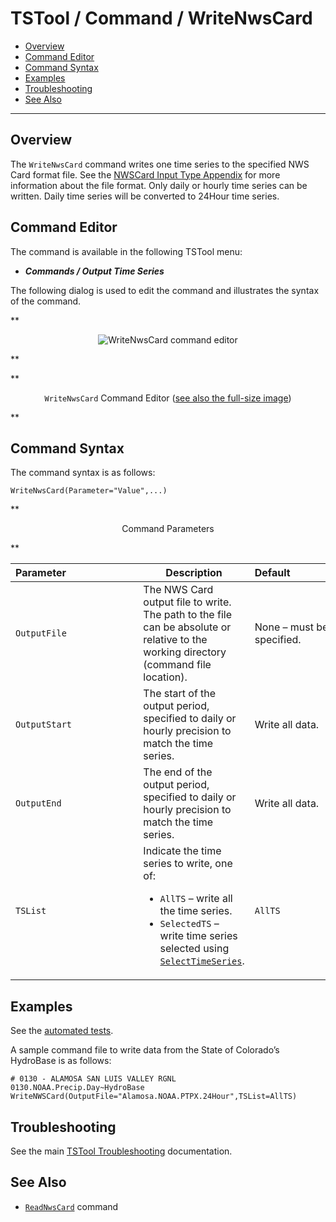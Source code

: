 # TSTool / Command / WriteNwsCard #

*   [Overview](#overview)
*   [Command Editor](#command-editor)
*   [Command Syntax](#command-syntax)
*   [Examples](#examples)
*   [Troubleshooting](#troubleshooting)
*   [See Also](#see-also)

-------------------------

## Overview ##

The `WriteNwsCard` command writes one time series to the specified NWS Card format file.
See the [NWSCard Input Type Appendix](../../datastore-ref/NWSCard/NWSCard.md) for more information about the file format.
Only daily or hourly time series can be written.  Daily time series will be converted to 24Hour time series.

## Command Editor ##

The command is available in the following TSTool menu:

*   ***Commands / Output Time Series***

The following dialog is used to edit the command and illustrates the syntax of the command.

**<p style="text-align: center;">
![WriteNwsCard command editor](WriteNwsCard.png)
</p>**

**<p style="text-align: center;">
`WriteNwsCard` Command Editor (<a href="../WriteNwsCard.png">see also the full-size image</a>)
</p>**

## Command Syntax ##

The command syntax is as follows:

```text
WriteNwsCard(Parameter="Value",...)
```
**<p style="text-align: center;">
Command Parameters
</p>**

|**Parameter**&nbsp;&nbsp;&nbsp;&nbsp;&nbsp;&nbsp;&nbsp;&nbsp;&nbsp;&nbsp;&nbsp;&nbsp;&nbsp;&nbsp;&nbsp;&nbsp;&nbsp;&nbsp;&nbsp;&nbsp;&nbsp;&nbsp;&nbsp;&nbsp;&nbsp;|**Description**|**Default**&nbsp;&nbsp;&nbsp;&nbsp;&nbsp;&nbsp;&nbsp;&nbsp;&nbsp;&nbsp;&nbsp;&nbsp;&nbsp;&nbsp;&nbsp;&nbsp;&nbsp;&nbsp;&nbsp;&nbsp;&nbsp;&nbsp;&nbsp;&nbsp;&nbsp;&nbsp;&nbsp;|
|--------------|-----------------|-----------------|
| `OutputFile` | The NWS Card output file to write.  The path to the file can be absolute or relative to the working directory (command file location). | None – must be specified. |
| `OutputStart` | The start of the output period, specified to daily or hourly precision to match the time series. | Write all data. |
| `OutputEnd` | The end of the output period, specified to daily or hourly precision to match the time series. | Write all data. |
| `TSList` | Indicate the time series to write, one of:<ul><li> `AllTS` – write all the time series.</li><li> `SelectedTS` – write time series selected using [`SelectTimeSeries`](../SelectTimeSeries/SelectTimeSeries.md). | `AllTS` |

## Examples ##

See the [automated tests](https://github.com/OpenCDSS/cdss-app-tstool-test/tree/master/test/commands/WriteNwsCard).

A sample command file to write data from the State of Colorado’s HydroBase is as follows:

```
# 0130 - ALAMOSA SAN LUIS VALLEY RGNL
0130.NOAA.Precip.Day~HydroBase
WriteNWSCard(OutputFile="Alamosa.NOAA.PTPX.24Hour",TSList=AllTS)
```

## Troubleshooting ##

See the main [TSTool Troubleshooting](../../troubleshooting/troubleshooting.md) documentation.

## See Also ##

*   [`ReadNwsCard`](../ReadNwsCard/ReadNwsCard.md) command
